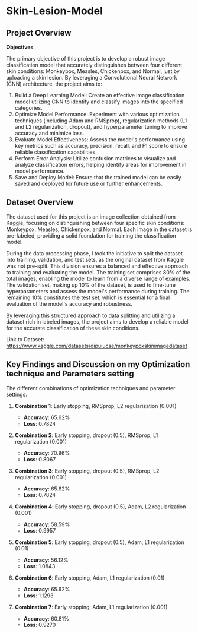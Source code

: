 # Skin-Lesion-Model

## Project Overview

**Objectives**

The primary objective of this project is to develop a robust image classification model that accurately distinguishes between four different skin conditions: Monkeypox, Measles, Chickenpox, and Normal, just by uploading a skin lesion. By leveraging a Convolutional Neural Network (CNN) architecture, the project aims to:

1) Build a Deep Learning Model: Create an effective image classification model utilizing CNN to identify and classify images into the specified categories.
2) Optimize Model Performance: Experiment with various optimization techniques (including Adam and RMSprop), regularization methods (L1 and L2 regularization, dropout), and hyperparameter tuning to improve accuracy and minimize loss.
3) Evaluate Model Effectiveness: Assess the model's performance using key metrics such as accuracy, precision, recall, and F1 score to ensure reliable classification capabilities.
4) Perform Error Analysis: Utilize confusion matrices to visualize and analyze classification errors, helping identify areas for improvement in model performance.
5) Save and Deploy Model: Ensure that the trained model can be easily saved and deployed for future use or further enhancements.

## Dataset Overview
The dataset used for this project is an image collection obtained from Kaggle, focusing on distinguishing between four specific skin conditions: Monkeypox, Measles, Chickenpox, and Normal. Each image in the dataset is pre-labeled, providing a solid foundation for training the classification model.

During the data processing phase, I took the initiative to split the dataset into training, validation, and test sets, as the original dataset from Kaggle was not pre-split. This division ensures a balanced and effective approach to training and evaluating the model. The training set comprises 80% of the total images, enabling the model to learn from a diverse range of examples. The validation set, making up 10% of the dataset, is used to fine-tune hyperparameters and assess the model's performance during training. The remaining 10% constitutes the test set, which is essential for a final evaluation of the model's accuracy and robustness.

By leveraging this structured approach to data splitting and utilizing a dataset rich in labeled images, the project aims to develop a reliable model for the accurate classification of these skin conditions.

Link to Dataset:  https://www.kaggle.com/datasets/dipuiucse/monkeypoxskinimagedataset

## Key Findings and Discussion on my Optimization technique and Parameters setting

The different combinations of optimization techniques and parameter settings:

1. **Combination 1**: Early stopping, RMSprop, L2 regularization (0.001)  
   - **Accuracy**: 65.62%  
   - **Loss**: 0.7824  

2. **Combination 2**: Early stopping, dropout (0.5), RMSprop, L1 regularization (0.001)  
   - **Accuracy**: 70.96%  
   - **Loss**: 0.8067  

3. **Combination 3**: Early stopping, dropout (0.5), RMSprop, L2 regularization (0.001)  
   - **Accuracy**: 65.62%  
   - **Loss**: 0.7824  

4. **Combination 4**: Early stopping, dropout (0.5), Adam, L2 regularization (0.001)  
   - **Accuracy**: 58.59%  
   - **Loss**: 0.9957  

5. **Combination 5**: Early stopping, dropout (0.5), Adam, L1 regularization (0.01)  
   - **Accuracy**: 56.12%  
   - **Loss**: 1.0843  

6. **Combination 6**: Early stopping, Adam, L1 regularization (0.01)  
   - **Accuracy**: 65.62%  
   - **Loss**: 1.1293  

7. **Combination 7**: Early stopping, Adam, L1 regularization (0.001)  
   - **Accuracy**: 60.81%  
   - **Loss**: 0.9270
